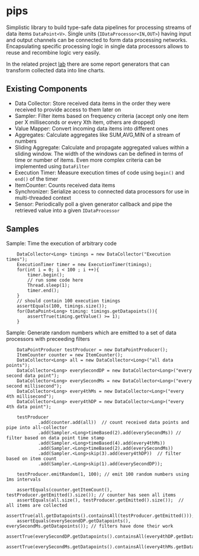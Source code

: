 pips
====

Simplistic library to build type-safe data pipelines for processing streams of data items `DataPoint<V>`. Single units (`IDataProcessor<IN,OUT>`)
having input and output channels can be connected to form data processing networks. Encapsulating specific
processing logic in single data processors allows to reuse and recombine logic very easily.

In the related project [lab](http://github.com/bennidi/lab) there are some report generators that can transform collected data
into line charts.

<h2 name="Components">Existing Components</h2>

+ Data Collector: Store received data items in the order they were received to provide access to them later on
+ Sampler: Filter items based on frequency criteria (accept only one item per X milliseconds or every Xth item, others are dropped)
+ Value Mapper: Convert incoming data items into different ones
+ Aggregates: Calculate aggregates like SUM,AVG,MIN of a stream of numbers
+ Sliding Aggregate: Calculate and propagate aggregated values within a sliding window. The width of the windows can be
defined in terms of time or number of items. Even more complex criteria can be implemented using `DataFilter`
+ Execution Timer: Measure execution times of code using `begin()` and `end()` of the timer
+ ItemCounter: Counts received data items
+ Synchronizer: Serialize access to connected data processors for use in multi-threaded context
+ Sensor: Periodically poll a given generator callback and pipe the retrieved value into a given `IDataProcessor`

<h2 name="Samples">Samples</h2>

Sample: Time the execution of arbitrary code

        DataCollector<Long> timings = new DataCollector("Execution times");
        ExecutionTimer timer = new ExecutionTimer(timings);
        for(int i = 0; i < 100 ; i ++){
            timer.begin();
            // run some code here
            Thread.sleep(1);
            timer.end();
        }
        // should contain 100 execution timings
        assertEquals(100, timings.size());
        for(DataPoint<Long> timing: timings.getDatapoints()){
            assertTrue(timing.getValue() >= 1);
        }



Sample: Generate random numbers which are emitted to a set of data processors with preceeding filters

        DataPointProducer testProducer = new DataPointProducer();
        ItemCounter counter = new ItemCounter();
        DataCollector<Long> all = new DataCollector<Long>("all data points");
        DataCollector<Long> everySecondDP = new DataCollector<Long>("every second data point");
        DataCollector<Long> everySecondMs = new DataCollector<Long>("every second millisecond");
        DataCollector<Long> every4thMs = new DataCollector<Long>("every 4th millisecond");
        DataCollector<Long> every4thDP = new DataCollector<Long>("every 4th data point");

        testProducer
                .add(counter.add(all))  // count received data points and pipe into all-collector
                .add(Sampler.<Long>timeBased(2).add(everySecondMs)) // filter based on data point time stamp
                .add(Sampler.<Long>timeBased(4).add(every4thMs))
                .add(Sampler.<Long>timeBased(2).add(everySecondMs))
                .add(Sampler.<Long>skip(3).add(every4thDP))  // filter based on item count
                .add(Sampler.<Long>skip(1).add(everySecondDP));

        testProducer.emitRandom(1, 100); // emit 100 random numbers using 1ms intervals

        assertEquals(counter.getItemCount(), testProducer.getEmitted().size()); // counter has seen all items
        assertEquals(all.size(), testProducer.getEmitted().size());  // all items are collected
        assertTrue(all.getDatapoints().containsAll(testProducer.getEmitted()));
        assertEquals(everySecondDP.getDatapoints(), everySecondMs.getDatapoints()); // filters have done their work
        assertTrue(everySecondDP.getDatapoints().containsAll(every4thDP.getDatapoints()));
        assertTrue(everySecondMs.getDatapoints().containsAll(every4thMs.getDatapoints()));








